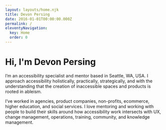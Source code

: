 ```yaml
---
layout: layouts/home.njk
title: Devon Persing
date: 2016-01-01T00:00:00.000Z
permalink: /
eleventyNavigation:
  key: Home
  order: 0
---
```

# Hi, I'm Devon Persing

I’m an accessibility specialist and mentor based in Seattle, WA, USA. I approach accessibility holistically, practically, strategically, and with the understanding that the creation of inaccessible spaces and products is rooted in ableism.

I’ve worked in agencies, product companies, non-profits, ecommerce, higher education, and social services. I love mentoring and working with people to build their skills around how accessibility work intersects with UX, change management, operations, training, community, and knowledge management.